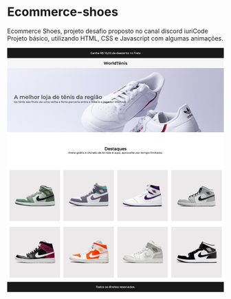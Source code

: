 # Ecommerce-shoes
Ecommerce Shoes, projeto desafio proposto no canal discord iuriCode
Projeto básico, utilizando HTML, CSS e Javascript com algumas animações.

![Imagens do projeto](/assets/layout-do-projeto.png)
